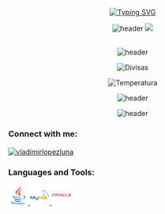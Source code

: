 <div align="center">

<a href="https://git.io/typing-svg"><img src="https://readme-typing-svg.herokuapp.com?font=Ubuntu&size=50&duration=2000&pause=1500&color=blue&multiline=false&width=850&height=120&lines=Hola+👋+soy+Vladimir+López;+estoy+mejorando+en+Java+BackEnd+;+mediante+⭕+Oracle+|+Alura+Latam+;+dale+un+vistazo+a+mis+proyectos+👇" alt="Typing SVG" /></a>

<!--
<img width="auto" height="auto" src="https://media.giphy.com/media/v1.Y2lkPTc5MGI3NjExMTU5MWYzYzFmY2UzYjQ5MjRkNTAxZDQ2NDdkZDllMTJiZjdlOTRiNSZjdD1n/jSUfGoWKZcVVnxJIq2/giphy.gif"/>
</br>

![header](https://capsule-render.vercel.app/api?type=waving&color=0:d411d6,100:00d4ff&height=120&section=header&text=Clon%20de%20Amazon&fontSize=70&animation=fadeIn&fontAlignY=38&descAlignY=51&descAlign=62)

</br>

<img width="auto" height="auto" src="https://media3.giphy.com/media/v1.Y2lkPTc5MGI3NjExNGJiNGIzOTc4OTZmNTQxM2E0YmEwYzUwODZkMGNjNzY4N2M3NDQ1OCZlcD12MV9pbnRlcm5hbF9naWZzX2dpZklkJmN0PWc/vY42dHxBnJubvgb7aE/giphy.gif"/>
</br>
-->

![header](https://capsule-render.vercel.app/api?type=waving&color=0:d411d6,100:00d4ff&height=120&section=header&text=Hotel%20Alura&fontSize=70&animation=fadeIn&fontAlignY=38&descAlignY=51&descAlign=62)
<img width="auto" height="auto" src="https://media.giphy.com/media/3bi1cij4uzIHnnchTx/giphy.gif"/>
</br>
</br>

![header](https://capsule-render.vercel.app/api?type=waving&color=0:d411d6,100:00d4ff&height=120&section=header&text=Conversores%20Div.%20y%20Temp&fontSize=70&animation=fadeIn&fontAlignY=38&descAlignY=51&descAlign=62)


![Divisas](https://user-images.githubusercontent.com/123029649/231989220-fbfd893c-bbbc-4514-85c7-dd2f5fef3778.gif)

![Temperatura](https://user-images.githubusercontent.com/123029649/231990339-bc1dff34-bd9f-4f3e-81b3-4ea94f9b7712.gif)


![header](https://capsule-render.vercel.app/api?type=waving&color=0:d411d6,100:00d4ff&height=120&section=header&text=Encriptador%20en%20HTML&fontSize=70&animation=fadeIn&fontAlignY=38&descAlignY=51&descAlign=62)

![header](https://capsule-render.vercel.app/api?type=waving&color=0:d411d6,100:00d4ff&height=120&section=header&text=Guante%20Traductor%20LSM&fontSize=70&animation=fadeIn&fontAlignY=38&descAlignY=51&descAlign=62)

<!--
![](https://komarev.com/ghpvc/?username=QAJOSEP&label=PROFILE+VIEWS)  ![GitHub Org's stars](https://img.shields.io/github/stars/QAJOSEP?style=social)  ![GitHub Org's stars](https://img.shields.io/github/followers/QAJOSEP?style=social)
-->
</div>
<h3 align="left">Connect with me:</h3>
<p align="left">
<a href="https://linkedin.com/in/vladimirlopezluna" target="blank"><img align="center" src="https://raw.githubusercontent.com/rahuldkjain/github-profile-readme-generator/master/src/images/icons/Social/linked-in-alt.svg" alt="vladimirlopezluna" height="30" width="40" /></a>
</p>

<h3 align="left">Languages and Tools:</h3>
<p align="left"> <a href="https://www.java.com" target="_blank" rel="noreferrer"> <img src="https://raw.githubusercontent.com/devicons/devicon/master/icons/java/java-original.svg" alt="java" width="40" height="40"/> </a>   <a href="https://www.mysql.com/" target="_blank" rel="noreferrer"> <img src="https://raw.githubusercontent.com/devicons/devicon/master/icons/mysql/mysql-original-wordmark.svg" alt="mysql" width="40" height="40"/> </a> <a href="https://www.oracle.com/" target="_blank" rel="noreferrer"> <img src="https://raw.githubusercontent.com/devicons/devicon/master/icons/oracle/oracle-original.svg" alt="oracle" width="40" height="40"/> </a>  </p>
<!--
<a href="https://www.postgresql.org" target="_blank" rel="noreferrer"> <img src="https://raw.githubusercontent.com/devicons/devicon/master/icons/postgresql/postgresql-original-wordmark.svg" alt="postgresql" width="40" height="40"/> </a> <a href="https://postman.com" target="_blank" rel="noreferrer"> <img src="https://www.vectorlogo.zone/logos/getpostman/getpostman-icon.svg" alt="postman" width="40" height="40"/> </a> <a href="https://reactnative.dev/" target="_blank" rel="noreferrer"> <img src="https://reactnative.dev/img/header_logo.svg" alt="reactnative" width="40" height="40"/> </a> <a href="https://spring.io/" target="_blank" rel="noreferrer"> <img src="https://www.vectorlogo.zone/logos/springio/springio-icon.svg" alt="spring" width="40" height="40"/> </a> <a href="https://tailwindcss.com/" target="_blank" rel="noreferrer"> <img src="https://www.vectorlogo.zone/logos/tailwindcss/tailwindcss-icon.svg" alt="tailwind" width="40" height="40"/> </a> <a href="https://www.typescriptlang.org/" target="_blank" rel="noreferrer"> <img src="https://raw.githubusercontent.com/devicons/devicon/master/icons/typescript/typescript-original.svg" alt="typescript" width="40" height="40"/> </a>
<a href="https://www.mongodb.com/" target="_blank" rel="noreferrer"> <img src="https://raw.githubusercontent.com/devicons/devicon/master/icons/mongodb/mongodb-original-wordmark.svg" alt="mongodb" width="40" height="40"/> </a>

<img src="https://github.com/GarajedeIdeas/garajedeideas/raw/output/github-contribution-grid-snake.gif" alt="snake gif" style="max-width: 100%; display: inline-block;" data-target="animated-image.originalImage">-->
